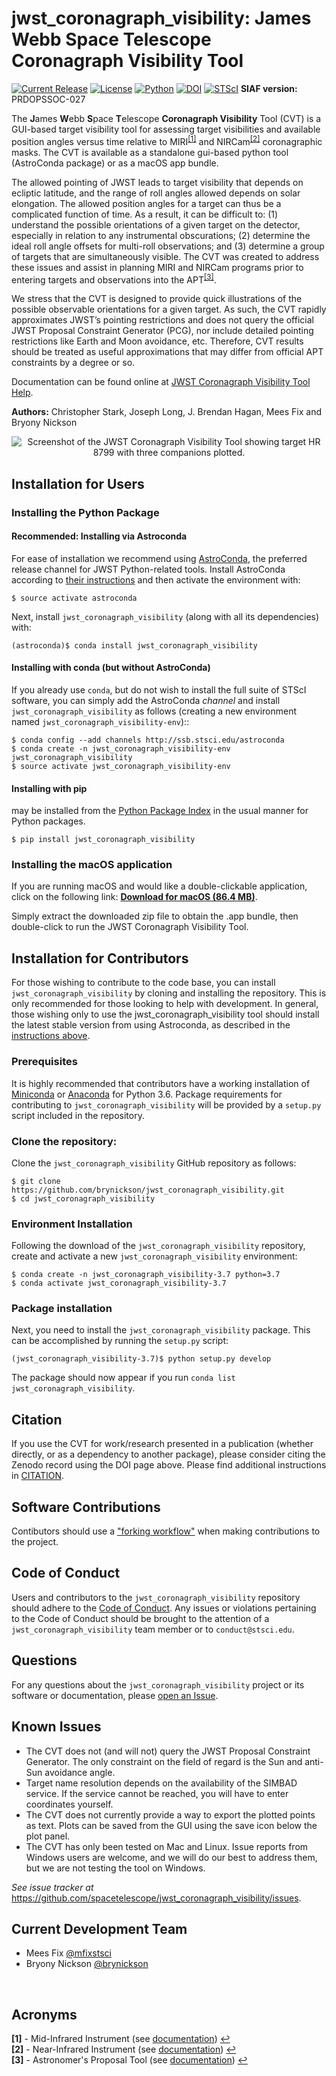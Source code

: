# jwst_coronagraph_visibility: James Webb Space Telescope Coronagraph Visibility Tool

[![Current Release](https://img.shields.io/github/v/release/spacetelescope/jwst_coronagraph_visibility.svg)](https://github.com/spacetelescope/jwst_coronagraph_visibility/releases/latest/)
[![License](https://img.shields.io/github/license/spacetelescope/jwst_coronagraph_visibility)](LICENSE)
[![Python](https://img.shields.io/badge/Python-3.6-blue.svg)](https://www.python.org/)
[![DOI](https://zenodo.org/badge/DOI/10.5281/zenodo.4488421.svg)](https://doi.org/10.5281/zenodo.4488421)
[![STScI](https://img.shields.io/badge/powered%20by-STScI-blue.svg?colorA=707170&colorB=3e8ddd&style=flat)](http://www.stsci.edu)
**SIAF version:** PRDOPSSOC-027

The **J**ames **W**ebb **S**pace **T**elescope **Coronagraph Visibility** Tool (CVT) is a GUI-based target visibility 
tool for assessing target visibilities and available position angles versus time relative to 
MIRI<sup id="a1">[[1]](#f1)</sup> and NIRCam<sup id="a2">[[2]](#f1)</sup> coronagraphic masks. The CVT is available as 
a standalone gui-based python tool (AstroConda package) or as a macOS app bundle. 

The allowed pointing of JWST leads to target visibility that depends on ecliptic latitude, and the range of roll angles 
allowed depends on solar elongation. The allowed position angles for a target can thus be a complicated function of 
time. As a result, it can be difficult to: (1) understand the possible orientations of a given target on the detector, 
especially in relation to any instrumental obscurations; (2) determine the ideal roll angle offsets for multi-roll 
observations; and (3) determine a group of targets that are simultaneously visible. The CVT was created to address 
these issues and assist in planning MIRI and NIRCam programs prior to entering targets and observations into the 
APT<sup id="a3">[[3]](#f1)</sup>. 

We stress that the CVT is designed to provide quick illustrations of the possible observable orientations for a given 
target. As such, the CVT rapidly approximates JWST’s pointing restrictions and does not query the official JWST Proposal 
Constraint Generator (PCG), nor include detailed pointing restrictions like Earth and Moon avoidance, etc. Therefore, 
CVT results should be treated as useful approximations that may differ from official APT constraints by a degree or so.

Documentation can be found online at [JWST Coronagraph Visibility Tool Help](https://jwst-docs.stsci.edu/jwst-other-tools/jwst-target-visibility-tools/jwst-coronagraphic-visibility-tool-help).

**Authors:** Christopher Stark, Joseph Long, J. Brendan Hagan, Mees Fix and Bryony Nickson

<p align="center">
  <img src="screenshot.png" alt="Screenshot of the JWST Coronagraph Visibility Tool showing target HR 8799 with three companions plotted."/>
</p>

<a name="user-install"></a>
## Installation for Users 

### Installing the Python Package
#### Recommended: Installing via Astroconda

For ease of installation we recommend using [AstroConda](http://astroconda.readthedocs.io/en/latest/), the preferred release channel for JWST Python-related tools. 
Install AstroConda according to [their instructions](https://astroconda.readthedocs.io/en/latest/installation.html) and then activate the environment with:

    $ source activate astroconda
    
Next, install `jwst_coronagraph_visibility` (along with all its dependencies) with:

    (astroconda)$ conda install jwst_coronagraph_visibility
  
#### Installing with conda (but without AstroConda)

If you already use `conda`, but do not wish to install the full suite of STScI software, you can simply add the 
AstroConda *channel* and install `jwst_coronagraph_visibility` as follows (creating a new environment named `jwst_coronagraph_visibility-env`)::

    $ conda config --add channels http://ssb.stsci.edu/astroconda
    $ conda create -n jwst_coronagraph_visibility-env jwst_coronagraph_visibility
    $ source activate jwst_coronagraph_visibility-env
    
#### Installing with pip

may be installed from the [Python Package Index](https://pypi.org/) in the usual manner for Python packages.
 
    $ pip install jwst_coronagraph_visibility 

### Installing the macOS application

If you are running macOS and would like a double-clickable application, click on the following link: **[Download for macOS (86.4 MB)](https://github.com/spacetelescope/jwst_coronagraph_visibility/releases/download/0.4.4/jwst_coronagraph_visibility_tool_macos.zip)**. 

Simply extract the downloaded zip file to obtain the .app bundle, then double-click to run the JWST Coronagraph Visibility Tool.

## Installation for Contributors

For those wishing to contribute to the code base, you can install `jwst_coronagraph_visibility` by cloning and 
installing the repository. This is only recommended for those looking to help with development. In general, those 
wishing only to use the jwst_coronagraph_visibility tool should install the latest stable version from using Astroconda, 
as described in the [instructions above](#user-install).

### Prerequisites

It is highly recommended that contributors have a working installation of [Miniconda](https://conda.io/miniconda.html) 
or [Anaconda](Anaconda) for Python 3.6. Package requirements for contributing to `jwst_coronagraph_visibility` will be 
provided by a `setup.py` script included in the repository. 

### Clone the repository:

Clone the `jwst_coronagraph_visibility` GitHub repository as follows:

    $ git clone https://github.com/brynickson/jwst_coronagraph_visibility.git
    $ cd jwst_coronagraph_visibility

### Environment Installation 

Following the download of the `jwst_coronagraph_visibility` repository, create and activate a new 
`jwst_coronagraph_visibility` environment:

    $ conda create -n jwst_coronagraph_visibility-3.7 python=3.7
    $ conda activate jwst_coronagraph_visibility-3.7
    
### Package installation

Next, you need to install the `jwst_coronagraph_visibility` package. This can be accomplished by running the `setup.py` 
script:

    (jwst_coronagraph_visibility-3.7)$ python setup.py develop
    
The package should now appear if you run `conda list jwst_coronagraph_visibility`. 


## Citation 

If you use the CVT for work/research presented in a publication (whether directly, or as a dependency to another 
package), please consider citing the Zenodo record using the DOI page above. Please find additional instructions in 
[CITATION](CITATION).


## Software Contributions

Contibutors should use a ["forking workflow"](https://github.com/spacetelescope/style-guides/blob/master/guides/git-workflow.md#the-forking-workflow-) 
when making contributions to the project.

## Code of Conduct 

Users and contributors to the `jwst_coronagraph_visibility` repository should adhere to the 
[Code of Conduct](CODE_OF_CONDUCT.MD). Any issues or violations pertaining to the Code of Conduct should be brought to 
the attention of a `jwst_coronagraph_visibility` team member or to `conduct@stsci.edu`.

## Questions

For any questions about the `jwst_coronagraph_visibility` project or its software or documentation, please 
[open an Issue](https://github.com/spacetelescope/jwst_coronagraph_visibility/issues).

## Known Issues

  * The CVT does not (and will not) query the JWST Proposal Constraint Generator. The only constraint on the field of regard is the Sun and anti-Sun avoidance angle.
  * Target name resolution depends on the availability of the SIMBAD service. If the service cannot be reached, you will have to enter coordinates yourself.
  * The CVT does not currently provide a way to export the plotted points as text. Plots can be saved from the GUI using the save icon below the plot panel.
  * The CVT has only been tested on Mac and Linux. Issue reports from Windows users are welcome, and we will do our best to address them, but we are not testing the tool on Windows.

*See issue tracker at* https://github.com/spacetelescope/jwst_coronagraph_visibility/issues.

## Current Development Team
- Mees Fix [@mfixstsci](https://github.com/mfixstsci)
- Bryony Nickson [@brynickson](https://github.com/brynickson)
<br>

##  Acronyms 
<b id="f1">[1]</b> - Mid-Infrared Instrument (see [documentation](https://jwst-docs.stsci.edu/mid-infrared-instrument/miri-observing-modes/miri-coronagraphic-imaging)) [ ↩](#a1) <br>
<b id="f1">[2]</b> - Near-Infrared Instrument (see [documentation](https://jwst-docs.stsci.edu/near-infrared-camera/nircam-observing-modes/nircam-coronagraphic-imaging)) [ ↩](#a2) <br>
<b id="f1">[3]</b> - Astronomer's Proposal Tool (see [documentation](https://jwst-docs.stsci.edu/jwst-astronomers-proposal-tool-overview)) [ ↩](#a2)
